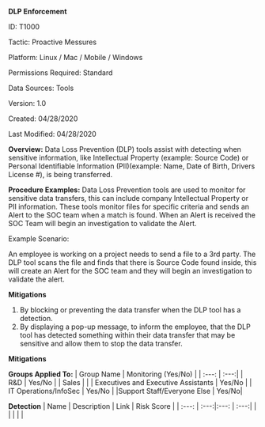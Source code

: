**DLP Enforcement**

ID: T1000

Tactic: Proactive Messures

Platform: Linux / Mac / Mobile / Windows

Permissions Required: Standard

Data Sources: Tools

Version: 1.0

Created: 04/28/2020

Last Modified: 04/28/2020


**Overview:**
Data Loss Prevention (DLP) tools assist with detecting when sensitive information, like Intellectual Property (example: Source Code) or Personal Identifiable Information (PII)(example: Name, Date of Birth, Drivers License #), is being transferred. 

**Procedure Examples:**
Data Loss Prevention tools are used to monitor for sensitive data transfers, this can include company Intellectual Property or PII information. These tools monitor files for specific criteria and sends an Alert to the SOC team when a match is found. When an Alert is received the SOC Team will begin an investigation to validate the Alert. 

Example Scenario:

An employee is working on a project needs to send a file to a 3rd party. The DLP tool scans the file and finds that there is Source Code found inside, this will create an Alert for the SOC team and they will begin an investigation to validate the alert. 

**Mitigations**
1. By blocking or preventing the data transfer when the DLP tool has a detection.
2. By displaying a pop-up message, to inform the employee, that the DLP tool has detected something within their data transfer that may be sensitive and allow them to stop the data transfer. 



**Mitigations**

**Groups Applied To:**
| Group Name | Monitoring (Yes/No) |
| :---: | :---:|
| R&D	| Yes/No |
| Sales | |
| Executives and Executive Assistants |	Yes/No |
| IT Operations/InfoSec	| Yes/No |
|Support Staff/Everyone Else | Yes/No|

**Detection**
| Name | Description | Link | Risk Score |
| :---: | :---:|:---: | :---:|
|  | | | |  





